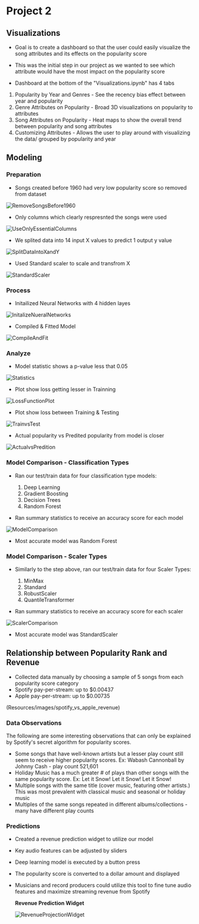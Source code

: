 # Project 2


## Visualizations

- Goal is to create a dashboard so that the user could easily visualize the song attributes and its effects on the popularity score

- This was the initial step in our project as we wanted to see which attribute would have the most impact on the popularity score

- Dashboard at the bottom of the "Visualizations.ipynb" has 4 tabs

1) Popularity by Year and Genres - See the recency bias effect between year and popularity
2) Genre Attributes on Popularity - Broad 3D visualizations on popularity to attributes
3) Song Attributes on Popularity - Heat maps to show the overall trend between popularity and song attributes
4) Customizing Attributes - Allows the user to play around with visualizing the data/ grouped by popularity and year


## Modeling

### Preparation

- Songs created before 1960 had very low popularity score so removed from dataset

![RemoveSongsBefore1960](Resources/images/RemoveSongsBefore1960.PNG)
- Only columns which clearly respresnted the songs were used

![UseOnlyEssentialColumns](Resources/images/UseOnlyEssentialColumns.PNG)
- We splited data into 14 input X values to predict 1 output y value

![SplitDataIntoXandY](Resources/images/SplitDataIntoXandY.PNG)
- Used Standard scaler to scale and transfrom X

![StandardScaler](Resources/images/StandardScaler.PNG)

### Process

- Initailized Neural Networks with 4 hidden layes

![InitalizeNueralNetworks](Resources/images/InitalizeNueralNetworks.PNG)
- Compiled & Fitted Model

![CompileAndFit](Resources/images/CompileAndFit.PNG)

### Analyze
- Model statistic shows a p-value less that 0.05

![Statistics](Resources/images/Statistics.PNG)
- Plot show loss getting lesser in Trainning

![LossFunctionPlot](Resources/images/LossFunctionPlot.png)
- Plot show loss between Training & Testing

![TrainvsTest](Resources/images/TrainvsTest.png)
- Actual popularity vs Predited popularity from model is closer

![ActualvsPredition](Resources/images/ActualvsPredition.PNG)

### Model Comparison - Classification Types
- Ran our test/train data for four classification type models:
    1. Deep Learning
    2. Gradient Boosting
    3. Decision Trees
    4. Random Forest

- Ran summary statistics to receive an accuracy score for each model

![ModelComparison](Resources/images/Model_Comparison.PNG)
- Most accurate model was Random Forest

### Model Comparison - Scaler Types
- Similarly to the step above, ran our test/train data for four Scaler Types:
    1. MinMax
    2. Standard
    3. RobustScaler
    4. QuantileTransformer

- Ran summary statistics to receive an accuracy score for each scaler

![ScalerComparison](Resources/images/ScalerComparison.PNG)
- Most accurate model was StandardScaler

## Relationship between Popularity Rank and Revenue

- Collected data manually by choosing a sample of 5 songs from each popularity score category
- Spotify pay-per-stream: up to $0.00437
- Apple pay-per-stream: up to $0.00735

(Resources/images/spotify_vs_apple_revenue)

### Data Observations

The following are some interesting observations that can only be explained by Spotify's secret algorithm for popularity scores.
- Some songs that have well-known artists but a lesser play count still seem to receive higher popularity scores. Ex: Wabash Cannonball by Johnny Cash - play count 521,601
- Holiday Music has a much greater # of plays than other songs with the same popularity score. Ex: Let it Snow! Let it Snow! Let it Snow!
- Multiple songs with the same title (cover music, featuring other artists.)  This was most prevalent with classical music and seasonal or holiday music
- Multiples of the same songs repeated in different albums/collections - many have different play counts

### Predictions
- Created a revenue prediction widget to utilize our model
- Key audio features can be adjusted by sliders
- Deep learning model is executed by a button press
- The popularity score is converted to a dollar amount and displayed
- Musicians and record producers could utilize this tool to fine tune
  audio features and maximize streaming revenue from Spotify
  
  
     **Revenue Prediction Widget**
  
  ![RevenueProjectionWidget](Resources/images/Demo1.gif)
